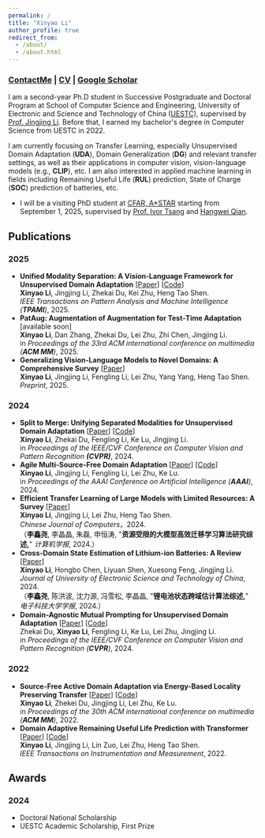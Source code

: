 ```yaml
---
permalink: /
title: "Xinyao Li"
author_profile: true
redirect_from: 
  - /about/
  - /about.html
---
```


### [ContactMe](mailto:xinyao326@outlook.com) | [CV](/assets/en_cv.pdf) | [Google Scholar](https://scholar.google.com/citations?user=lO0a_BUAAAAJ)
I am a second-year Ph.D student in Successive Postgraduate and Doctoral Program at School of Computer Science and Engineering, University of Electronic and Science and Technology of China ([UESTC](https://www.uestc.edu.cn/)), supervised by [Prof. Jingjing Li](https://lijin118.github.io). Before that, I earned my bachelor's degree in Computer Science from UESTC in 2022.

I am currently focusing on Transfer Learning, especially Unsupervised Domain Adaptation (**UDA**), Domain Generalization (**DG**) and relevant transfer settings, as well as their applications in computer vision, vision-language models (e.g., **CLIP**), etc. I am also interested in applied machine learning in fields including Remaining Useful Life (**RUL**) prediction, State of Charge (**SOC**) prediction of batteries, etc. 

- I will be a visiting PhD student at [CFAR, A*STAR](https://www.a-star.edu.sg/cfar) starting from September 1, 2025, supervised by [Prof. Ivor Tsang](https://www.a-star.edu.sg/cfar/about-cfar/management/prof-ivor-tsang) and [Hangwei Qian](https://hangwei12358.github.io/).


## Publications
### 2025
- **Unified Modality Separation: A Vision‑Language Framework for Unsupervised Domain Adaptation**
[[Paper](https://ieeexplore.ieee.org/document/11134143)] [[Code](https://github.com/TL-UESTC/unimos_plus)] <br>
**Xinyao Li**, Jingjing Li, Zhekai Du, Kei Zhu, Heng Tao Shen. <br>
*IEEE Transactions on Pattern Analysis and Machine Intelligence (**TPAMI**)*, 2025.
- **PatAug: Augmentation of Augmentation for Test‑Time Adaptation** [available soon] <br>
**Xinyao Li**, Dan Zhang, Zhekai Du, Lei Zhu, Zhi Chen, Jingjing Li. <br>
in *Proceedings of the 33rd ACM international conference on multimedia (**ACM MM**)*, 2025.
- **Generalizing Vision-Language Models to Novel Domains: A Comprehensive Survey** [[Paper](https://arxiv.org/abs/2506.18504)] <br>
**Xinyao Li**, Jingjing Li, Fengling Li, Lei Zhu, Yang Yang, Heng Tao Shen. <br>
*Preprint*, 2025.

### 2024
- **Split to Merge: Unifying Separated Modalities for Unsupervised Domain Adaptation**
[[Paper](https://openaccess.thecvf.com/content/CVPR2024/papers/Li_Split_to_Merge_Unifying_Separated_Modalities_for_Unsupervised_Domain_Adaptation_CVPR_2024_paper.pdf)] [[Code](https://github.com/TL-UESTC/UniMoS)] <br>
**Xinyao Li**, Zhekai Du, Fengling Li, Ke Lu, Jingjing Li. <br>
in *Proceedings of the IEEE/CVF Conference on Computer Vision and Pattern Recognition **(CVPR)***, 2024. 
- **Agile Multi-Source-Free Domain Adaptation**
[[Paper](https://ojs.aaai.org/index.php/AAAI/article/download/29272/30401)] [[Code](https://github.com/TL-UESTC/Bi-ATEN)] <br>
**Xinyao Li**, Jingjing Li, Fengling Li, Lei Zhu, Ke Lu. <br>
in *Proceedings of the AAAI Conference on Artificial Intelligence (**AAAI**)*, 2024. 
- **Efficient Transfer Learning of Large Models with Limited Resources: A Survey** [[Paper](/files/资源受限的大模型高效迁移学习算法研究综述.pdf)] <br>
**Xinyao Li**, Jingjing Li, Lei Zhu, Heng Tao Shen. <br>
*Chinese Journal of Computers*，2024. <br>
（**李鑫尧**, 李晶晶, 朱磊, 申恒涛, "**资源受限的大模型高效迁移学习算法研究综述,**" *计算机学报*, 2024.）
- **Cross-Domain State Estimation of Lithium-ion Batteries: A Review** [[Paper](/files/24_电子科大学报_锂电池状态跨域估计算法综述.pdf)] <br>
**Xinyao Li**, Hongbo Chen, Liyuan Shen, Xuesong Feng, Jingjing Li. <br>
*Journal of University of Electronic Science and Technology of China*, 2024. <br>
（**李鑫尧**, 陈洪波, 沈力源, 冯雪松, 李晶晶, "**锂电池状态跨域估计算法综述,**" *电子科技大学学报*, 2024.）
- **Domain-Agnostic Mutual Prompting for Unsupervised Domain Adaptation** [[Paper](https://openaccess.thecvf.com/content/CVPR2024/papers/Du_Domain-Agnostic_Mutual_Prompting_for_Unsupervised_Domain_Adaptation_CVPR_2024_paper.pdf)] [[Code](https://github.com/TL-UESTC/DAMP)] <br>
Zhekai Du, **Xinyao Li**, Fengling Li, Ke Lu, Lei Zhu, Jingjing Li. <br>
in *Proceedings of the IEEE/CVF Conference on Computer Vision and Pattern Recognition (**CVPR**)*, 2024.

### 2022
- **Source-Free Active Domain Adaptation via Energy-Based Locality Preserving Transfer** [[Paper](https://dl.acm.org/doi/abs/10.1145/3503161.3548152)] [[Code](https://github.com/TL-UESTC/ELPT)] <br>
**Xinyao Li**, Zhekei Du, Jingjing Li, Lei Zhu, Ke Lu. <br>
in *Proceedings of the 30th ACM international conference on multimedia (**ACM MM**)*, 2022. 
- **Domain Adaptive Remaining Useful Life Prediction with Transformer** [[Paper](https://ieeexplore.ieee.org/abstract/document/9864208/)] [[Code](https://github.com/TL-UESTC/Domain-Adaptive-Remaining-Useful-Life-Prediction-with-Transformer)] <br>
**Xinyao Li**, Jingjing Li, Lin Zuo, Lei Zhu, Heng Tao Shen. <br>
*IEEE Transactions on Instrumentation and Measurement*, 2022.


## Awards
### 2024
- Doctoral National Scholarship
- UESTC Academic Scholarship, First Prize
